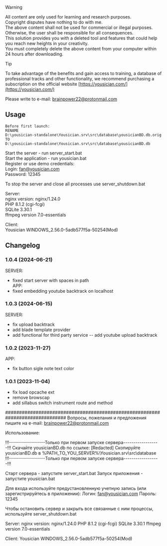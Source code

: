 > [!WARNING]
> All content  are only used for learning and research purposes.  
> Copyright disputes have nothing to do with me.  
> The above content shall not be used for commercial or illegal purposes.  
> Otherwise, the user shall be responsible for all consequences.  
> This solution provides you with a deleted tool and features that could help you reach new heights in your creativity.  
> You must completely delete the above content from your computer within 24 hours after downloading.
  
> [!TIP]
> To take advantage of the benefits and gain access to training, a database of professional tracks and other functionality, we recommend purchasing a subscription on the official website [https://yousician.com/](https://yousician.com/)

Please write to e-mail: brainpower22@protonmail.com

## Usage  
```
Before first launch:  
RENAME
D:\yousician-standalone\Yousician.srv\src\database\yousicianBD.db.orig
TO
D:\yousician-standalone\Yousician.srv\src\database\yousicianBD.db
```
Start the server - run server_start.bat  
Start the application - run yousician.bat  
Register or use demo credentials:  
Login: fan@yousician.com  
Password: 12345  

To stop the server and close all processes use server_shutdown.bat

Server:  
nginx version: nginx/1.24.0  
PHP 8.1.2 (cgi-fcgi)  
SQLite 3.30.1  
ffmpeg version 7.0-essentials  

Client:  
Yousician WINDOWS_2.56.0-5adb577f5a-50254(Mod)  

## Changelog

### 1.0.4 (2024-06-21)
SERVER:
- fixed start server with spaces in path  
APP:
- fixed embedding youtube backtrack on localhost

### 1.0.3 (2024-06-15)
SERVER:
- fix upload backtrack
- add blade template provider
- add functional for third party service
-- add youtube upload backtrack

### 1.0.2 (2023-11-27)
APP:
- fix button sigle note text color

### 1.0.1 (2023-11-04)
- fix load opcache ext
- remove browscap
- add sillabus switch instrument route and method


##############################################################################
Вопросы, пожелания и предложения пишите на e-mail: brainpower22@protonmail.com

Использование:

!!!------------------Только при первом запуске сервера------------------!!!
Скачайте yousicianBD.db по ссылке: [Redacted]
Скопируйте yousicianBD.db в %PATH_TO_YOU_SERVER%\Yousician.srv\src\database\
!!!------------------Только при первом запуске сервера------------------!!!  

Старт сервера - запустите server_start.bat
Запуск приложения - запустите yousician.bat

Для входа используйте предустановленную учетную запись
(или зарегистрируйтесь в приложении):
Логин: fan@yousician.com
Пароль: 12345

Чтобы остановить сервер и закрыть все связанные с ним процессы, используйте server_shutdown.bat

Server:
nginx version: nginx/1.24.0
PHP 8.1.2 (cgi-fcgi)
SQLite 3.30.1
ffmpeg version 7.0-essentials

Client:
Yousician WINDOWS_2.56.0-5adb577f5a-50254(Mod)